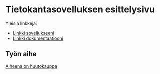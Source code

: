 # Tietokantasovelluksen esittelysivu

Yleisiä linkkejä:

* [Linkki sovellukseeni](http://davforsm.users.cs.helsinki.fi/tietokantasovellus)
* [Linkki dokumentaatiooni](https://github.com/Davettaja/Tsoha-Bootstrap/blob/master/doc/Dokumentaatio.pdf)

## Työn aihe

[Aiheena on huutokauppa](http://advancedkittenry.github.io/suunnittelu_ja_tyoymparisto/aiheet/Huutokauppa.html)
